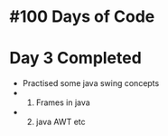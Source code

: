 # #100 Days of Code 
# Day 3 Completed

- Practised some java swing concepts 
- 1. Frames in java
- 2. java AWT etc